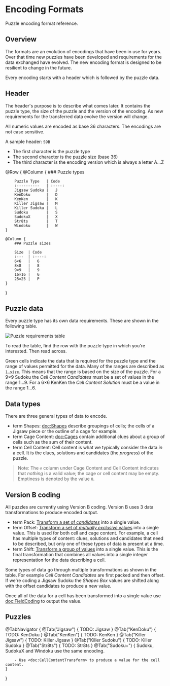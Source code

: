 # Encoding Formats

Puzzle encoding format reference.

## Overview

The formats are an evolution of encodings that have been in use for years. Over that time new puzzles have been developed and requirements
for the data exchanged have evolved. The new encoding format is designed to be resilient to change in the future.

Every encoding starts with a header which is followed by the puzzle data.

## Header

The header's purpose is to describe what comes later. It contains the puzzle type, the size of the puzzle and the version of the encoding.
As new requirements for the transferred data evolve the version will change.

All numeric values are encoded as base 36 characters. The encodings are not case sensitive.

A sample header: `S9B`
- The first character is the puzzle type
- The second character is the puzzle size (base 36)
- The third character is the encoding version which is always a letter A...Z

@Row {
    @Column {
        ### Puzzle types

        Puzzle Type   | Code
        :----------   | :----:
        Jigsaw Sudoku |   J
        KenDoku       |   D
        KenKen        |   K
        Killer Jigsaw |   M
        Killer Sudoku |   L
        Sudoku        |   S
        SudokuX       |   X
        Str8ts        |   T
        Windoku       |   W       
    }
    
    @Column {
        ### Puzzle sizes

        Size  | Code
        :---  | :----:
        6×6   |   6
        8×8   |   8
        9×9   |   9
        16×16 |   G
        25×25 |   P 
    }
}

## Puzzle data

Every puzzle type has its own data requirements. These are shown in the following table.

![Puzzle requirements table](PuzzleRequirements)

To read the table, find the row with the puzzle type in which you're interested. Then read across.

Green cells indicate the data that is required for the puzzle type and the range of values permitted for the data. Many of the ranges are described as `1…size`. This means that the range is based on the size of the puzzle. For a 9×9 Sudoku the *Cell Content Candidates* must be a set of values in the range 1…9. For a 6×6 KenKen the *Cell Content Solution* must be a value in the range 1…6.

## Data types

There are three general types of data to encode.

- term Shapes: <doc:Shapes> describe groupings of cells; the cells of a Jigsaw piece or the outline of a cage for example.
- term Cage Content: <doc:Cages> contain additional clues about a group of cells such as the sum of their content.
- term Cell Content: Cell content is what we typically consider the data *in* a cell. It is the clues, solutions and candidates (the *progress*) of the puzzle.

> Note: The `∅` column under Cage Content and Cell Content indicates that *nothing* is a valid value; the cage or cell content may be empty. Emptiness is denoted by the value `0`.

## Version B coding

All puzzles are currently using Version B coding. Version B uses 3 data transformations to produce encoded output.

- term Pack: [Transform a set of *candidates*](<doc:PackCandidates>) into a single value.
- term Offset: [Transform a set of *mutually exclusive* values](doc:OffsetTransform) into a single value. This is used for both cell and cage content. For example, a cell has multiple types of content: clues, solutions and candidates that need to be described, but only one of these types of data is present at a time.
- term Shift: [Transform a group of values](<doc:ShiftTransform>) into a single value. This is the final transformation that combines all values into a single integer representation for the data describing a cell.

Some types of data go through multiple transformations as shown in the table. For example *Cell Content Candidates* are first packed and then offset. If we're coding a Jigsaw Sudoku the *Shapes Box* values are shifted along with the offset candidates to produce a new value.

Once all of the data for a cell has been transformed into a single value use <doc:FieldCoding> to output the value.

## Puzzles

@TabNavigator {
    @Tab("Jigsaw") {
        TODO: Jigsaw
    }
    @Tab("KenDoku") {
        TODO: KenDoku
    }
    @Tab("KenKen") {
        TODO: KenKen
    }
    @Tab("Killer Jigsaw") {
        TODO: Killer Jigsaw
    }
    @Tab("Killer Sudoku") {
        TODO: Killer Sudoku
    }
    @Tab("Str8ts") {
        TODO: Str8ts
    }
    @Tab("Sudoku+") {
        Sudoku, SudokuX and Windoku use the same encoding.
        
        - Use <doc:CellContentTransform> to produce a value for the cell content.
    }
}
